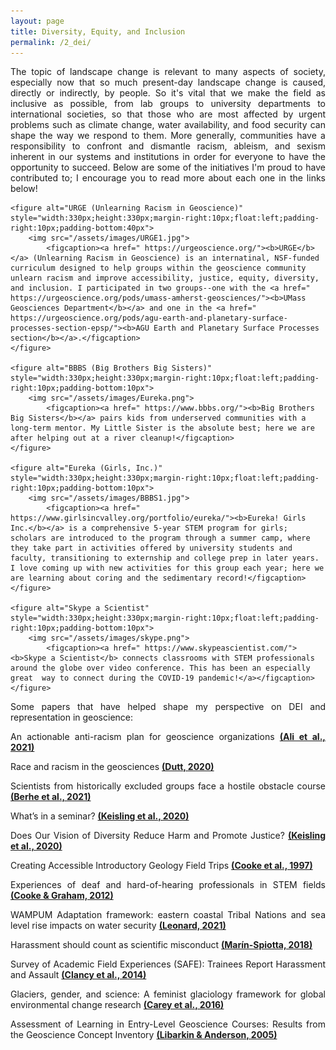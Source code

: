 ```yaml
---
layout: page
title: Diversity, Equity, and Inclusion
permalink: /2_dei/
---
```


<html>
<head>
<style>
</style>
</head>
<body>
	
<p style="text-align:justify">The topic of landscape change is relevant to many aspects of society, especially now that so much present-day landscape change is caused, directly or indirectly, by people. So it's vital that we make the field as inclusive as possible, from lab groups to university departments to international societies, so that those who are most affected by urgent problems such as climate change, water availability, and food security can shape the way  we respond to them. More generally, communities have a responsibility to confront and dismantle racism, ableism, and sexism inherent in our systems and institutions in order for everyone to have the opportunity to succeed. Below are some of the initiatives I'm proud to have contributed to; I encourage you to read more about each one in the links below!
	
	<figure alt="URGE (Unlearning Racism in Geoscience)" style="width:330px;height:330px;margin-right:10px;float:left;padding-right:10px;padding-bottom:40px">
		<img src="/assets/images/URGE1.jpg">
			<figcaption><a href=" https://urgeoscience.org/"><b>URGE</b></a> (Unlearning Racism in Geoscience) is an internatinal, NSF-funded curriculum designed to help groups within the geoscience community unlearn racism and improve accessibility, justice, equity, diversity, and inclusion. I participated in two groups--one with the <a href=" https://urgeoscience.org/pods/umass-amherst-geosciences/"><b>UMass Geosciences Department</b></a> and one in the <a href=" https://urgeoscience.org/pods/agu-earth-and-planetary-surface-processes-section-epsp/"><b>AGU Earth and Planetary Surface Processes section</b></a>.</figcaption>
	</figure>
	
	<figure alt="BBBS (Big Brothers Big Sisters)" style="width:330px;height:330px;margin-right:10px;float:left;padding-right:10px;padding-bottom:10px">
		<img src="/assets/images/Eureka.png">
			<figcaption><a href=" https://www.bbbs.org/"><b>Big Brothers Big Sisters</b></a> pairs kids from underserved communities with a long-term mentor. My Little Sister is the absolute best; here we are after helping out at a river cleanup!</figcaption>
	</figure>
	
	<figure alt="Eureka (Girls, Inc.)" style="width:330px;height:330px;margin-right:10px;float:left;padding-right:10px;padding-bottom:10px">
		<img src="/assets/images/BBBS1.jpg">
			<figcaption><a href=" https://www.girlsincvalley.org/portfolio/eureka/"><b>Eureka! Girls Inc.</b></a> is a comprehensive 5-year STEM program for girls; scholars are introduced to the program through a summer camp, where they take part in activities offered by university students and faculty, transitioning to externship and college prep in later years. I love coming up with new activities for this group each year; here we are learning about coring and the sedimentary record!</figcaption>
	</figure>
	
	<figure alt="Skype a Scientist" style="width:330px;height:330px;margin-right:10px;float:left;padding-right:10px;padding-bottom:10px">
		<img src="/assets/images/skype.png">
			<figcaption><a href=" https://www.skypeascientist.com/"><b>Skype a Scientist</b> connects classrooms with STEM professionals around the globe over video conference. This has been an especially  great  way to connect during the COVID-19 pandemic!</a></figcaption>
	</figure>
	
</p>	

<p style="text-align:justify">Some papers that have helped shape my perspective on DEI and representation in geoscience:
</p>

<p style="text-align:justify">An actionable anti-racism plan for geoscience organizations <a href=" https://www.nature.com/articles/s41467-021-23936-w"><b>(Ali et al., 2021)</b></a>
</p>

<p style="text-align:justify">Race and racism in the geosciences <a href=" https://www.nature.com/articles/s41561-019-0519-z"><b>(Dutt, 2020)</b></a>
</p>

<p style="text-align:justify">Scientists from historically excluded groups face
a hostile obstacle course <a href=" https://www.nature.com/articles/s41561-021-00868-0.pdf"><b>(Berhe et al., 2021) </b></a>
</p>

<p style="text-align:justify">What’s in a seminar? <a href=" https://eos.org/opinions/whats-in-a-seminar"><b>(Keisling et al., 2020)</b></a>
</p>

<p style="text-align:justify">Does Our Vision of Diversity Reduce Harm and Promote Justice? <a href=" https://www.geosociety.org/gsatoday/groundwork/G429GW/GSATG429GW.pdf"><b>(Keisling et al., 2020)</b></a>
</p>

<p style="text-align:justify">Creating Accessible Introductory Geology Field Trips <a href=" https://www.tandfonline.com/doi/pdf/10.5408/1089-9995-45.1.4"><b>(Cooke et al., 1997) </b></a>
</p>

<p style="text-align:justify">Experiences of deaf and hard-of-hearing professionals in STEM fields <a href=" https://www.washington.edu/accesscomputing/sites/default/files/manual-upload/WhitePaper-Final_Gallaudet_Emerging_Sci_2_15_13.pdf"><b>(Cooke & Graham, 2012) </b></a>
</p>

<p style="text-align:justify">WAMPUM Adaptation framework: eastern coastal Tribal Nations and sea level rise impacts on water security <a href=" https://www.tandfonline.com/doi/full/10.1080/17565529.2020.1862739"><b>(Leonard, 2021) </b></a>
</p>

<p style="text-align:justify">Harassment should count as scientific misconduct <a href=" https://www.nature.com/articles/d41586-018-05076-2"><b>(Marín-Spiotta, 2018) </b></a>
</p>

<p style="text-align:justify">Survey of Academic Field Experiences (SAFE): Trainees Report Harassment and Assault <a href=" https://journals.plos.org/plosone/article?id=10.1371/journal.pone.0102172"><b>(Clancy et al., 2014) </b></a>
</p>

<p style="text-align:justify">Glaciers, gender, and science: A feminist glaciology framework for global environmental change research <a href=" https://www.people.iup.edu/rhoch/classpages/thought%20and%20philosophy/Readings/Week7_PostStruct/Prog%20Hum%20Geogr-2016-Carey-0309132515623368.pdf"><b>(Carey et al., 2016) </b></a>
</p>

<p style="text-align:justify">Assessment of Learning in Entry-Level Geoscience Courses: Results from the Geoscience Concept Inventory <a href=" https://www.tandfonline.com/doi/abs/10.5408/1089-9995-53.4.394"><b>(Libarkin & Anderson, 2005) </b></a>
</p>

</body>
</html>